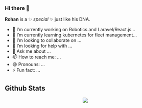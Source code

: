 ### Hi there 👋

**Rohan** is a ✨ _special_ ✨ just like his DNA.

- 🔭 I’m currently working on Robotics and Laravel/React.js...
- 🌱 I’m currently learning kubernetes for fleet management...
- 👯 I’m looking to collaborate on ...
- 🤔 I’m looking for help with ...
- 💬 Ask me about ...
- 📫 How to reach me: ...
- 😄 Pronouns: ...
- ⚡ Fun fact: ...

## Github Stats

<div align="center"><img src="https://github-readme-stats.vercel.app/api?username=rohanshukla9&show_icons=true&count_private=true&theme=dark" align="center" /></div>

